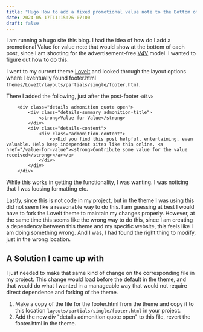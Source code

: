 ```yaml
---
title: "Hugo How to add a fixed promotional value note to the Bottom of Each Post"
date: 2024-05-17T11:15:26-07:00
draft: false
---
```


I am running a hugo site this blog. I had the idea of how do I add a promotional Value for value note that would show at the 
bottom of each post, since I am shooting for the advertisement-free [V4V]() model. I wanted to figure out how to do this.

I went to my current theme [LoveIt]() and looked through the layout options where I eventually found footer.html 
`themes/LoveIt/layouts/partials/single/footer.html`.

There I added the following, just after the post-footer `<div>`

        <div class="details admonition quote open">
            <div class="details-summary admonition-title">
                <strong>Value for Value</strong>
            </div>
            <div class="details-content">
                <div class="admonition-content">
                    <p>Did you find this post helpful, entertaining, even valuable. Help keep independent sites like this online. <a href="/value-for-value"><strong>Contribute some value for the value received</strong></a></p> 
                </div>
            </div>
        </div>

While this works in getting the functionality, I was wanting. I was noticing that I was loosing formatting etc.

Lastly, since this is not code in my project, but in the theme I was using this did not seem like a reasonable way to 
do this. 
I am guessing at best I would have to fork the LoveIt theme to maintain my changes properly.
However, at the same time this seems like the wrong way to do this,
since I am creating a dependency between this theme and my specific website, this feels like I am doing something wrong.
And I was, I had found the right thing to modify, just in the wrong location.


## A Solution I came up with

I just needed to make that same kind of change on the corresponding file in my project. This change would load before 
the default in the theme, and that would do what I wanted in a manageable way that would not require direct dependence 
and forking of the theme.

1. Make a copy of the file for the footer.html from the theme and copy it to this location `layouts/partials/single/footer.html` in your project.
2. Add the new div "details admonition quote open" to this file, revert the footer.html in the theme.
